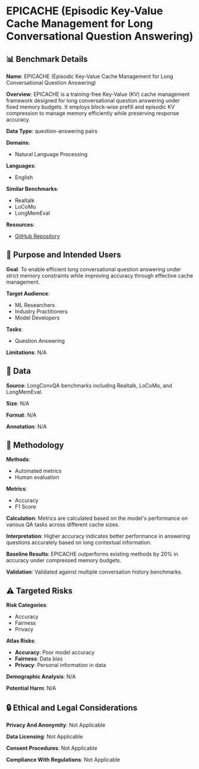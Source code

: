 # EPICACHE (Episodic Key-Value Cache Management for Long Conversational Question Answering)

## 📊 Benchmark Details

**Name**: EPICACHE (Episodic Key-Value Cache Management for Long Conversational Question Answering)

**Overview**: EPICACHE is a training-free Key-Value (KV) cache management framework designed for long conversational question answering under fixed memory budgets. It employs block-wise prefill and episodic KV compression to manage memory efficiently while preserving response accuracy.

**Data Type**: question-answering pairs

**Domains**:
- Natural Language Processing

**Languages**:
- English

**Similar Benchmarks**:
- Realtalk
- LoCoMo
- LongMemEval

**Resources**:
- [GitHub Repository](https://github.com/xiaowu0162/LongMemEval)

## 🎯 Purpose and Intended Users

**Goal**: To enable efficient long conversational question answering under strict memory constraints while improving accuracy through effective cache management.

**Target Audience**:
- ML Researchers
- Industry Practitioners
- Model Developers

**Tasks**:
- Question Answering

**Limitations**: N/A

## 💾 Data

**Source**: LongConvQA benchmarks including Realtalk, LoCoMo, and LongMemEval.

**Size**: N/A

**Format**: N/A

**Annotation**: N/A

## 🔬 Methodology

**Methods**:
- Automated metrics
- Human evaluation

**Metrics**:
- Accuracy
- F1 Score

**Calculation**: Metrics are calculated based on the model's performance on various QA tasks across different cache sizes.

**Interpretation**: Higher accuracy indicates better performance in answering questions accurately based on long contextual information.

**Baseline Results**: EPICACHE outperforms existing methods by 20% in accuracy under compressed memory budgets.

**Validation**: Validated against multiple conversation history benchmarks.

## ⚠️ Targeted Risks

**Risk Categories**:
- Accuracy
- Fairness
- Privacy

**Atlas Risks**:
- **Accuracy**: Poor model accuracy
- **Fairness**: Data bias
- **Privacy**: Personal information in data

**Demographic Analysis**: N/A

**Potential Harm**: N/A

## 🔒 Ethical and Legal Considerations

**Privacy And Anonymity**: Not Applicable

**Data Licensing**: Not Applicable

**Consent Procedures**: Not Applicable

**Compliance With Regulations**: Not Applicable
